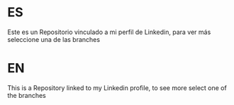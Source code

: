 # ES
Este es un Repositorio vinculado a mi perfil de Linkedin, para ver más seleccione una de las branches

# EN
This is a Repository linked to my Linkedin profile, to see more select one of the branches
